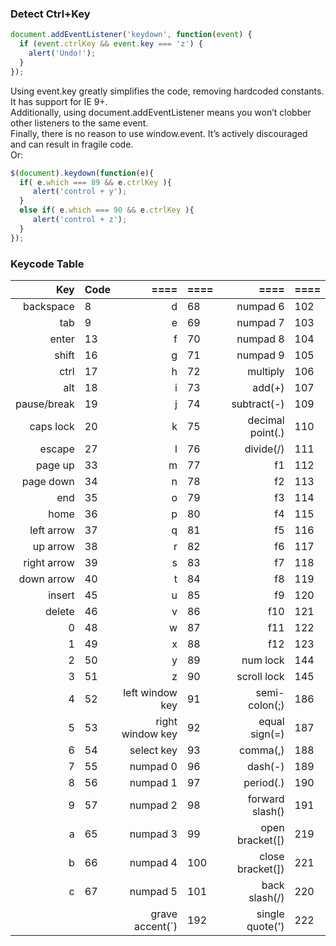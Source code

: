 ### Detect Ctrl+Key
```javascript
document.addEventListener('keydown', function(event) {
  if (event.ctrlKey && event.key === 'z') {
    alert('Undo!');
  }
});
```
Using event.key greatly simplifies the code, removing hardcoded constants. It has support for IE 9+.</br>
Additionally, using document.addEventListener means you won’t clobber other listeners to the same event.</br>
Finally, there is no reason to use window.event. It’s actively discouraged and can result in fragile code.</br>
Or:
```javascript
$(document).keydown(function(e){
  if( e.which === 89 && e.ctrlKey ){
     alert('control + y'); 
  }
  else if( e.which === 90 && e.ctrlKey ){
     alert('control + z'); 
  }          
});
```
### Keycode Table
| Key  | Code | ==== | ==== | ==== | ==== |
|----:|:----|----:|:----|----:|:----|
|  backspace | 8| d | 68| numpad 6 | 102|
|  tab | 9| e | 69| numpad 7 | 103|
|  enter | 13| f | 70| numpad 8 | 104|
|  shift | 16| g | 71| numpad 9 | 105|
|  ctrl | 17| h | 72| multiply | 106|
|  alt | 18| i | 73| add(+) | 107|
|  pause/break | 19| j | 74| subtract(-) | 109|
|  caps lock | 20| k | 75| decimal point(.) | 110|
|  escape | 27| l | 76| divide(/) | 111|
|  page up | 33| m | 77| f1 | 112|
|  page down | 34| n | 78| f2 | 113|
|  end | 35| o | 79| f3 | 114|
|  home | 36| p | 80| f4 | 115|
|  left arrow | 37| q | 81| f5 | 116|
|  up arrow | 38| r | 82| f6 | 117|
|  right arrow | 39| s | 83| f7 | 118|
|  down arrow | 40| t | 84| f8 | 119|
|  insert | 45| u | 85| f9 | 120|
|  delete | 46| v | 86| f10 | 121|
|  0 | 48| w | 87| f11 | 122|
|  1 | 49| x | 88| f12 | 123|
|  2 | 50| y | 89| num lock | 144|
|  3 | 51| z | 90| scroll lock | 145|
|  4 | 52| left window key | 91| semi-colon(;) | 186|
|  5 | 53| right window key | 92| equal sign(=) | 187|
|  6 | 54| select key | 93| comma(,) | 188|
|  7 | 55| numpad 0 | 96| dash(-) | 189|
|  8 | 56| numpad 1 | 97| period(.) | 190|
|  9 | 57| numpad 2 | 98| forward slash(\) | 191|
|  a | 65| numpad 3 | 99| open bracket(\[) | 219|
|  b | 66| numpad 4 | 100| close bracket(\]) | 221|
|  c | 67| numpad 5 | 101| back slash(/) | 220|
|      |     |  grave accent(\`) | 192| single quote(') | 222|




